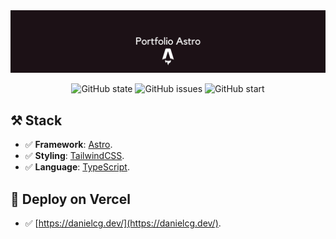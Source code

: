 <img src="https://github.com/danielcgilibert/portfolio-astro/blob/main/public/PortfolioAstro.png?raw=true?raw=true"/>

<div align="center">
  
![GitHub state](https://img.shields.io/github/deployments/danielcgilibert/portfolio-astro/production)
![GitHub issues]( https://img.shields.io/github/issues/danielcgilibert/portfolio-astro )
![GitHub start](https://img.shields.io/github/stars/danielcgilibert/portfolio-astro )

</div>

## ⚒ Stack

- ✅ **Framework**: [Astro](https://astro.build/).
- ✅ **Styling**: [TailwindCSS](https://tailwindcss.com/).
- ✅ **Language**: [TypeScript](https://www.typescriptlang.org/).

## 🎉 Deploy on Vercel

- ✅ [https://danielcg.dev/](https://danielcg.dev/).
